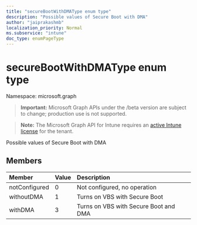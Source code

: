 ```yaml
---
title: "secureBootWithDMAType enum type"
description: "Possible values of Secure Boot with DMA"
author: "jaiprakashmb"
localization_priority: Normal
ms.subservice: "intune"
doc_type: enumPageType
---
```


# secureBootWithDMAType enum type

Namespace: microsoft.graph

> **Important:** Microsoft Graph APIs under the /beta version are subject to change; production use is not supported.

> **Note:** The Microsoft Graph API for Intune requires an [active Intune license](https://go.microsoft.com/fwlink/?linkid=839381) for the tenant.

Possible values of Secure Boot with DMA

## Members
|Member|Value|Description|
|:---|:---|:---|
|notConfigured|0|Not configured, no operation|
|withoutDMA|1|Turns on VBS with Secure Boot|
|withDMA|3|Turns on VBS with Secure Boot and DMA|
